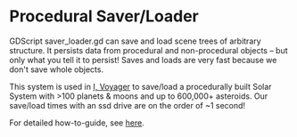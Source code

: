 # Procedural Saver/Loader
GDScript saver_loader.gd can save and load scene trees of arbitrary structure. It persists data from procedural and non-procedural objects – but only what you tell it to persist! Saves and loads are very fast because we don't save whole objects.

This system is used in [I, Voyager](https://ivoyager.dev) to save/load a procedurally built Solar System with >100 planets & moons and up to 600,000+ asteroids. Our save/load times with an ssd drive are on the order of ~1 second!

For detailed how-to-guide, see [here](https://ivoyager.dev/forum/index.php?p=/discussion/26/how-to-guide-save-load-persistence-in-your-project).
